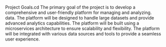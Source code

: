Project Goals.cd
The primary goal of the project is to develop a comprehensive and user-friendly platform for managing and analyzing. data.
The platform will be designed to handle large datasets and provide advanced analytics capabilities.
The platform will be built using a microservices architecture to ensure scalability and flexibility.
The platform will be integrated with various data sources and tools to provide a seamless user experience.